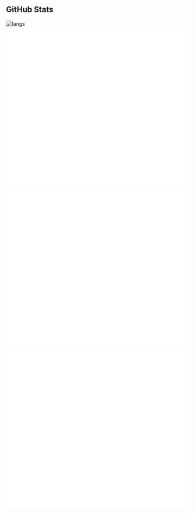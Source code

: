 ## GitHub Stats
![langs](//https://github.com/Brijeshthummar02/Brijeshthummar02/blob/actions_branch/languagesDarkMode.svg#gh-dark-mode-only)
![langslight](https://github.com/Brijeshthummar02/Brijeshthummar02/blob/actions_branch/languagesLightMode.svg#gh-light-mode-only)
![overview](https://github.com/Brijeshthummar02/Brijeshthummar02/blob/actions_branch/overviewDarkMode.svg#gh-dark-mode-only)
![overviewlight](https://github.com/Brijeshthummar02/Brijeshthummar02/blob/actions_branch/overviewLightMode.svg#gh-light-mode-only)
